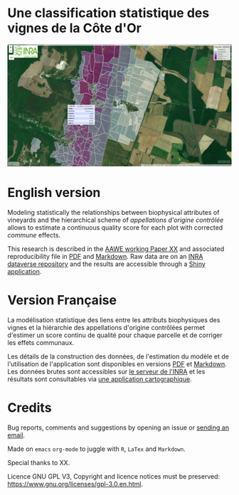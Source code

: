 # Une classification statistique des vignes de la Côte d'Or

![img](Figures/Capture.png)


# English version

Modeling statistically the relationships between biophysical attributes of vineyards and the hierarchical scheme of *appellations d'origine contrôlée* allows to estimate a continuous quality score for each plot with corrected *commune* effects.

This research is described in the [AAWE working Paper XX](WorkingPaper.pdf) and associated reproducibility file in [PDF](ReproPaper.pdf) and [Markdown](ReproPaper.md). Raw data are on an [INRA dataverse repository](https://www6.inra.fr/datapartage/) and the results are accessible through a [Shiny application](https://geoind-wine.firebaseapp.com).


# Version Française

La modélisation statistique des liens entre les attributs biophysiques des vignes et la hiérarchie des appellations d'origine contrôlées permet d'estimer un score continu de qualité pour chaque parcelle et de corriger les effets communaux.

Les détails de la construction des données, de l'estimation du modèle et de l'utilisation de l'application sont disponibles en versions [PDF](DataPaper.pdf) et [Markdown](DataPaper.md). Les données brutes sont accessibles sur [le serveur de l'INRA](https://www6.inra.fr/datapartage/) et les résultats sont consultables via [une application cartographique](https://geoind-wine.firebaseapp.com).


# Credits

Bug reports, comments and suggestions by opening an issue or [sending an email](mailto:jsay@inra.fr).

Made on `emacs` `org-mode` to juggle with `R`, `LaTex` and `Markdown`.

Special thanks to XX.

Licence GNU GPL V3, Copyright and licence notices must be preserved: <https://www.gnu.org/licenses/gpl-3.0.en.html>.

